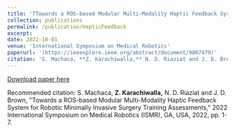 ```yaml
---
title: 'TTowards a ROS-based Modular Multi-Modality Haptic Feedback System for Robotic Minimally Invasive Surgery Training Assessments'
collection: publications
permalink: /publication/HapticFeedback
excerpt: 
date: 2022-10-01
venue: 'International Symposium on Medical Robotics'
paperurl: '(https://ieeexplore.ieee.org/abstract/document/9807479)'
citation: 'S. Machaca, **Z. Karachiwalla,** N. D. Riaziat and J. D. Brown, "Towards a ROS-based Modular Multi-Modality Haptic Feedback System for Robotic Minimally Invasive Surgery Training Assessments," 2022 International Symposium on Medical Robotics (ISMR), GA, USA, 2022, pp. 1-7.'
---
```


[Download paper here](http://zkarachi.github.io/files/paper3.pdf)

Recommended citation: S. Machaca, **Z. Karachiwalla,** N. D. Riaziat and J. D. Brown, "Towards a ROS-based Modular Multi-Modality Haptic Feedback System for Robotic Minimally Invasive Surgery Training Assessments," 2022 International Symposium on Medical Robotics (ISMR), GA, USA, 2022, pp. 1-7.
